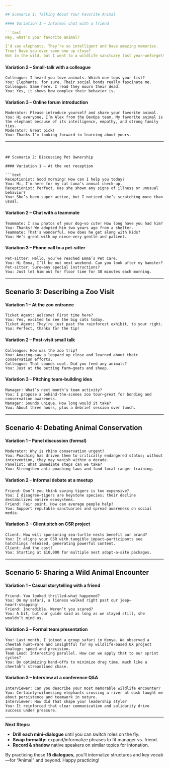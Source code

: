 ```yaml
---

## Scenario 1: Talking About Your Favorite Animal

#### Variation 1 – Informal chat with a friend 

```text
Hey, what’s your favorite animal?  

I’d say elephants. They’re so intelligent and have amazing memories.  
True! Have you ever seen one up close?  
Not in the wild, but I went to a wildlife sanctuary last year—unforgettable.  
```

#### Variation 2 – Small‑talk with a colleague  
```text
Colleague: I heard you love animals. Which one tops your list?  
You: Elephants, for sure. Their social bonds really fascinate me.  
Colleague: Same here. I read they mourn their dead.  
You: Yes, it shows how complex their behavior is.  
```

#### Variation 3 – Online forum introduction  
```text
Moderator: Please introduce yourself and share your favorite animal.  
You: Hi everyone, I’m Alex from the DevOps team. My favorite animal is the elephant because of its intelligence, empathy, and strong family ties.  
Moderator: Great pick!  
You: Thanks—I’m looking forward to learning about yours.  
```

---
```


## Scenario 2: Discussing Pet Ownership

#### Variation 1 – At the vet reception

```text
Receptionist: Good morning! How can I help you today?
You: Hi, I’m here for my cat Luna’s annual check‑up.
Receptionist: Perfect. Has she shown any signs of illness or unusual behavior?
You: She’s been super active, but I noticed she’s scratching more than usual.
```

#### Variation 2 – Chat with a teammate

```text
Teammate: I saw photos of your dog—so cute! How long have you had him?
You: Thanks! We adopted him two years ago from a shelter.
Teammate: That’s wonderful. How does he get along with kids?
You: He’s great with my niece—very gentle and patient.
```

#### Variation 3 – Phone call to a pet‑sitter

```text
Pet‑sitter: Hello, you’ve reached Emma’s Pet Care.
You: Hi Emma, I’ll be out next weekend. Can you look after my hamster?
Pet‑sitter: Sure—any special instructions?
You: Just let him out for floor time for 30 minutes each morning.
```

---

## Scenario 3: Describing a Zoo Visit

#### Variation 1 – At the zoo entrance

```text
Ticket Agent: Welcome! First time here?
You: Yes, excited to see the big cats today.
Ticket Agent: They’re just past the rainforest exhibit, to your right.
You: Perfect, thanks for the tip!
```

#### Variation 2 – Post‑visit small talk

```text
Colleague: How was the zoo trip?
You: Amazing—saw a leopard up close and learned about their conservation efforts.
Colleague: That sounds cool. Did you feed any animals?
You: Just at the petting farm—goats and sheep.
```

#### Variation 3 – Pitching team‑building idea

```text
Manager: What’s next month’s team activity?
You: I propose a behind‑the‑scenes zoo tour—great for bonding and conservation awareness.
Manager: Sounds unique. How long would it take?
You: About three hours, plus a debrief session over lunch.
```

---

## Scenario 4: Debating Animal Conservation

#### Variation 1 – Panel discussion (formal)

```text
Moderator: Why is rhino conservation urgent?
You: Poaching has driven them to critically endangered status; without intervention, they may vanish within a decade.
Panelist: What immediate steps can we take?
You: Strengthen anti‑poaching laws and fund local ranger training.
```

#### Variation 2 – Informal debate at a meetup

```text
Friend: Don’t you think saving tigers is too expensive?
You: I disagree—tigers are keystone species; their decline destabilizes entire ecosystems.
Friend: Fair point. How can average people help?
You: Support reputable sanctuaries and spread awareness on social media.
```

#### Variation 3 – Client pitch on CSR project

```text
Client: How will sponsoring sea‑turtle nests benefit our brand?
You: It aligns your CSR with tangible impact—participants see hatchlings released, generating powerful content.
Client: And the cost?
You: Starting at $10,000 for multiple nest adopt‑a‑site packages.
```

---

## Scenario 5: Sharing a Wild Animal Encounter

#### Variation 1 – Casual storytelling with a friend

```text
Friend: You looked thrilled—what happened?
You: On my safari, a lioness walked right past our jeep—heart‑stopping!
Friend: Incredible. Weren’t you scared?
You: A bit, but our guide said as long as we stayed still, she wouldn’t mind us.
```

#### Variation 2 – Formal team presentation

```text
You: Last month, I joined a group safari in Kenya. We observed a cheetah hunt—rare and insightful for my wildlife‑based UX project analogy: speed and precision.
Team Lead: Interesting parallel. How can we apply that to our sprint cycles?
You: By optimizing hand‑offs to minimize drag time, much like a cheetah’s streamlined chase.
```

#### Variation 3 – Interview at a conference Q&A

```text
Interviewer: Can you describe your most memorable wildlife encounter?
You: Certainly—witnessing elephants crossing a river at dusk taught me about persistence and teamwork in nature.
Interviewer: How did that shape your leadership style?
You: It reinforced that clear communication and solidarity drive success under pressure.
```

---

**Next Steps:**

- **Drill each mini‑dialogue** until you can switch roles on the fly.
- **Swap formality:** expand/informalize phrases to fit manager vs. friend.
- **Record & shadow** native speakers on similar topics for intonation.

By practicing these **15 dialogues**, you’ll internalize structures and key vocab—for “Animal” and beyond. Happy practicing!
